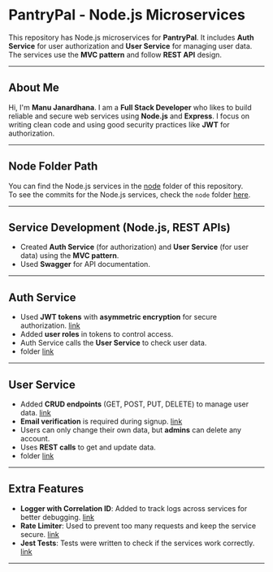 # PantryPal - Node.js Microservices  

This repository has Node.js microservices for **PantryPal**. It includes **Auth Service** for user authorization and **User Service** for managing user data. The services use the **MVC pattern** and follow **REST API** design.  

---

## About Me  
Hi, I'm **Manu Janardhana**. I am a **Full Stack Developer** who likes to build reliable and secure web services using **Node.js** and **Express**. I focus on writing clean code and using good security practices like **JWT** for authorization.  

---

## Node Folder Path  
You can find the Node.js services in the [node](https://github.com/manuj55/PantryPal/tree/main/node) folder of this repository.  
To see the commits for the Node.js services, check the `node` folder [here](https://github.com/manuj55/PantryPal/commits/main/node).  

---

## Service Development (Node.js, REST APIs)  
- Created **Auth Service** (for authorization) and **User Service** (for user data) using the **MVC pattern**.  
- Used **Swagger** for API documentation.  

---

## Auth Service
- Used **JWT tokens** with **asymmetric encryption** for secure authorization.  [link](https://github.com/manuj55/PantryPal/blob/main/node/authService/routes/auth/loginRoute.js)
- Added **user roles** in tokens to control access.  
- Auth Service calls the **User Service** to check user data. 
- folder [link](https://github.com/manuj55/PantryPal/tree/main/node/authService) 

---

## User Service  
- Added **CRUD endpoints** (GET, POST, PUT, DELETE) to manage user data. [link](https://github.com/manuj55/PantryPal/blob/main/node/userService/routes/userRoute.js)
- **Email verification** is required during signup. [link](https://github.com/manuj55/PantryPal/blob/main/node/userService/routes/verifyRoute.js)
- Users can only change their own data, but **admins** can delete any account.  
- Uses **REST calls** to get and update data.  
- folder [link](https://github.com/manuj55/PantryPal/tree/main/node/userService)

---

## Extra Features  
- **Logger with Correlation ID**: Added to track logs across services for better debugging. [link](https://github.com/manuj55/PantryPal/blob/main/node/userService/logging.js)
- **Rate Limiter**: Used to prevent too many requests and keep the service secure.  [link](https://github.com/manuj55/PantryPal/blob/main/node/userService/index.js#L17)
- **Jest Tests**: Tests were written to check if the services work correctly.  [link](https://github.com/manuj55/PantryPal/blob/main/node/userService/__tests__/userService.test.js)

---

